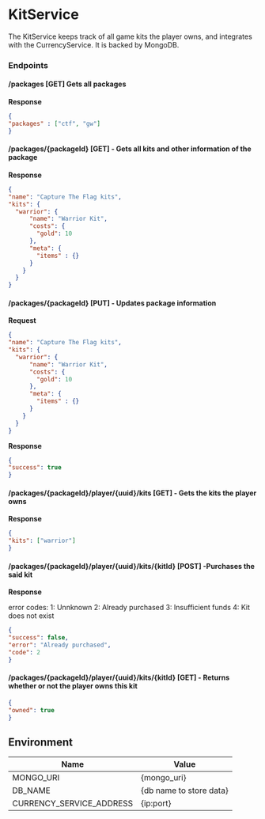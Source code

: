 # KitService
The KitService keeps track of all game kits the player owns, and integrates with the CurrencyService. It is backed by MongoDB.

### Endpoints
#### /packages [GET] Gets all packages

**Response**
```json
{
"packages" : ["ctf", "gw"]
}
```

#### /packages/{packageId} [GET] - Gets all kits and other information of the package

**Response**
```json
{
"name": "Capture The Flag kits",
"kits": {
  "warrior": {
      "name": "Warrior Kit",
      "costs": {
        "gold": 10
      },
      "meta": {
        "items" : {}
      }
    }
  }
}
```

#### /packages/{packageId} [PUT] - Updates package information

**Request**
```json
{
"name": "Capture The Flag kits",
"kits": {
  "warrior": {
      "name": "Warrior Kit",
      "costs": {
        "gold": 10
      },
      "meta": {
        "items" : {}
      }
    }
  }
}
```

**Response**
```json
{
"success": true
}
```

#### /packages/{packageId}/player/{uuid}/kits [GET] - Gets the kits the player owns

**Response**
```json
{
"kits": ["warrior"]
}
```

#### /packages/{packageId}/player/{uuid}/kits/{kitId} [POST] -Purchases the said kit

**Response**

error codes:
1: Unnknown
2: Already purchased
3: Insufficient funds
4: Kit does not exist
```json
{
"success": false,
"error": "Already purchased",
"code": 2
}
```

#### /packages/{packageId}/player/{uuid}/kits/{kitId} [GET] - Returns whether or not the player owns this kit
```json
{
"owned": true
}
```


## Environment
| Name | Value |
| --------- | --- |
| MONGO_URI | {mongo_uri} |
| DB_NAME | {db name to store data} |
| CURRENCY_SERVICE_ADDRESS | {ip:port} |